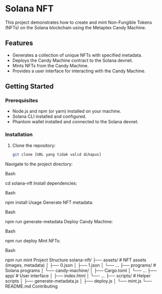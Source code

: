 # Solana NFT

This project demonstrates how to create and mint Non-Fungible Tokens (NFTs) on the Solana blockchain using the Metaplex Candy Machine.

## Features

- Generates a collection of unique NFTs with specified metadata.
- Deploys the Candy Machine contract to the Solana devnet.
- Mints NFTs from the Candy Machine.
- Provides a user interface for interacting with the Candy Machine.

## Getting Started

### Prerequisites

- Node.js and npm (or yarn) installed on your machine.
- Solana CLI installed and configured.
- Phantom wallet installed and connected to the Solana devnet.

### Installation

1. Clone the repository:
   ```bash
   git clone [URL yang tidak valid dihapus]
Navigate to the project directory:

Bash

cd solana-nft
Install dependencies:

Bash

npm install
Usage
Generate NFT metadata:

Bash

npm run generate-metadata
Deploy Candy Machine:

Bash

npm run deploy
Mint NFTs:

Bash

npm run mint
Project Structure
solana-nft/
├── assets/             # NFT assets (images, metadata)
│   ├── 0.json
│   ├── 1.json
│   └── ...
├── programs/           # Solana programs
│   └── candy-machine/
│       ├── Cargo.toml
│       └── ...
├── app/                # User interface
│   ├── index.html
│   └── ...
├── scripts/            # Helper scripts
│   ├── generate-metadata.js
│   ├── deploy.js
│   └── mint.js
└── README.md
Contributing
